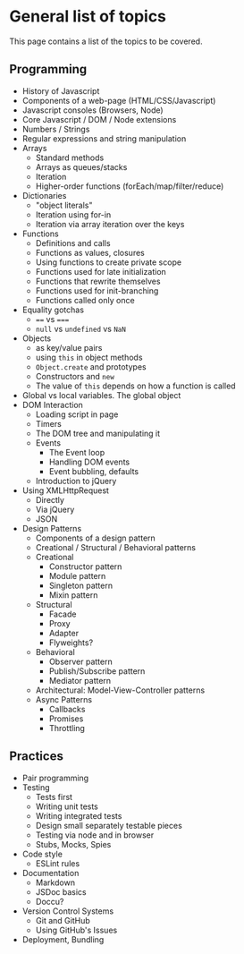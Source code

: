 # General list of topics

This page contains a list of the topics to be covered.

## Programming

- History of Javascript
- Components of a web-page (HTML/CSS/Javascript)
- Javascript consoles (Browsers, Node)
- Core Javascript / DOM / Node extensions
- Numbers / Strings
- Regular expressions and string manipulation
- Arrays
    - Standard methods
    - Arrays as queues/stacks
    - Iteration
    - Higher-order functions (forEach/map/filter/reduce)
- Dictionaries
    - "object literals"
    - Iteration using for-in
    - Iteration via array iteration over the keys
- Functions
    - Definitions and calls
    - Functions as values, closures
    - Using functions to create private scope
    - Functions used for late initialization
    - Functions that rewrite themselves
    - Functions used for init-branching
    - Functions called only once
- Equality gotchas
    - `==` vs `===`
    - `null` vs `undefined` vs `NaN`
- Objects
    - as key/value pairs
    - using `this` in object methods
    - `Object.create` and prototypes
    - Constructors and `new`
    - The value of `this` depends on how a function is called
- Global vs local variables. The global object
- DOM Interaction
    - Loading script in page
    - Timers
    - The DOM tree and manipulating it
    - Events
        - The Event loop
        - Handling DOM events
        - Event bubbling, defaults
    - Introduction to jQuery
- Using XMLHttpRequest
    - Directly
    - Via jQuery
    - JSON
- Design Patterns
    - Components of a design pattern
    - Creational / Structural / Behavioral patterns
    - Creational
        - Constructor pattern
        - Module pattern
        - Singleton pattern
        - Mixin pattern
    - Structural
        - Facade
        - Proxy
        - Adapter
        - Flyweights?
    - Behavioral
        - Observer pattern
        - Publish/Subscribe pattern
        - Mediator pattern
    - Architectural: Model-View-Controller patterns
    - Async Patterns
        - Callbacks
        - Promises
        - Throttling

## Practices

- Pair programming
- Testing
    - Tests first
    - Writing unit tests
    - Writing integrated tests
    - Design small separately testable pieces
    - Testing via node and in browser
    - Stubs, Mocks, Spies
- Code style
    - ESLint rules
- Documentation
    - Markdown
    - JSDoc basics
    - Doccu?
- Version Control Systems
    - Git and GitHub
    - Using GitHub's Issues
- Deployment, Bundling

